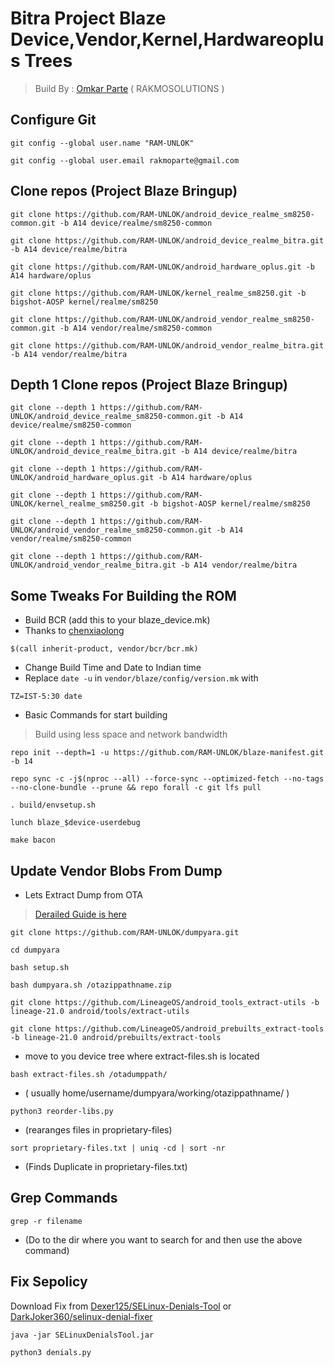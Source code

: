 #  Bitra Project Blaze Device,Vendor,Kernel,Hardwareoplus Trees

>  Build By : [Omkar Parte](https://t.me/rakmoparte) ( RAKMOSOLUTIONS )


## Configure Git

```
git config --global user.name "RAM-UNLOK"
```
```
git config --global user.email rakmoparte@gmail.com
```


## Clone repos (Project Blaze Bringup)

```
git clone https://github.com/RAM-UNLOK/android_device_realme_sm8250-common.git -b A14 device/realme/sm8250-common
```
```
git clone https://github.com/RAM-UNLOK/android_device_realme_bitra.git -b A14 device/realme/bitra
```
```
git clone https://github.com/RAM-UNLOK/android_hardware_oplus.git -b A14 hardware/oplus
```
```
git clone https://github.com/RAM-UNLOK/kernel_realme_sm8250.git -b bigshot-AOSP kernel/realme/sm8250
```
```
git clone https://github.com/RAM-UNLOK/android_vendor_realme_sm8250-common.git -b A14 vendor/realme/sm8250-common
```
```
git clone https://github.com/RAM-UNLOK/android_vendor_realme_bitra.git -b A14 vendor/realme/bitra
```


## Depth 1 Clone repos (Project Blaze Bringup)

```
git clone --depth 1 https://github.com/RAM-UNLOK/android_device_realme_sm8250-common.git -b A14 device/realme/sm8250-common
```
```
git clone --depth 1 https://github.com/RAM-UNLOK/android_device_realme_bitra.git -b A14 device/realme/bitra
```
```
git clone --depth 1 https://github.com/RAM-UNLOK/android_hardware_oplus.git -b A14 hardware/oplus
```
```
git clone --depth 1 https://github.com/RAM-UNLOK/kernel_realme_sm8250.git -b bigshot-AOSP kernel/realme/sm8250
```
```
git clone --depth 1 https://github.com/RAM-UNLOK/android_vendor_realme_sm8250-common.git -b A14 vendor/realme/sm8250-common
```
```
git clone --depth 1 https://github.com/RAM-UNLOK/android_vendor_realme_bitra.git -b A14 vendor/realme/bitra
```


## Some Tweaks For Building the ROM

- Build BCR (add this to your blaze_device.mk)
- Thanks to [chenxiaolong](https://github.com/chenxiaolong)

```
$(call inherit-product, vendor/bcr/bcr.mk)
```

- Change Build Time and Date to Indian time
- Replace `date -u` in `vendor/blaze/config/version.mk` with

```
TZ=IST-5:30 date
```

- Basic Commands for start building

> Build using less space and network bandwidth

```
repo init --depth=1 -u https://github.com/RAM-UNLOK/blaze-manifest.git -b 14
```
```
repo sync -c -j$(nproc --all) --force-sync --optimized-fetch --no-tags --no-clone-bundle --prune && repo forall -c git lfs pull
```
```
. build/envsetup.sh
```
```
lunch blaze_$device-userdebug
```
```
make bacon
```

## Update Vendor Blobs From Dump

- Lets Extract Dump from OTA

> [Derailed Guide is here](https://baalajimaestro.me/posts/extract-vendor-2/)

```
git clone https://github.com/RAM-UNLOK/dumpyara.git
```
```
cd dumpyara
```
```
bash setup.sh
```
```
bash dumpyara.sh /otazippathname.zip
```
```
git clone https://github.com/LineageOS/android_tools_extract-utils -b lineage-21.0 android/tools/extract-utils
```
```
git clone https://github.com/LineageOS/android_prebuilts_extract-tools -b lineage-21.0 android/prebuilts/extract-tools
```

- move to you device tree where extract-files.sh is located

```
bash extract-files.sh /otadumppath/
```
- ( usually home/username/dumpyara/working/otazippathname/ )

```
python3 reorder-libs.py
```
- (rearanges files in proprietary-files)

```
sort proprietary-files.txt | uniq -cd | sort -nr
```
- (Finds Duplicate in proprietary-files.txt)


## Grep Commands

```
grep -r filename
```
- (Do to the dir where you want to search for and then use the above command)


## Fix Sepolicy

Download Fix from [Dexer125/SELinux-Denials-Tool](https://github.com/Dexer125/SELinux-Denials-Tool/releases) or [DarkJoker360/selinux-denial-fixer](https://github.com/DarkJoker360/selinux-denial-fixer.git)

```
java -jar SELinuxDenialsTool.jar
```
```
python3 denials.py
```

